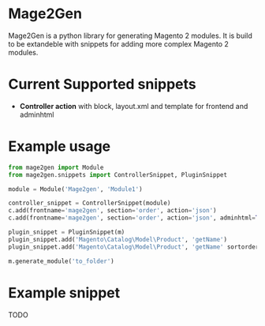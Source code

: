 # Mage2Gen

Mage2Gen is a python library for generating Magento 2 modules. It is build to be extandeble with snippets for adding more complex Magento 2 modules.

Current Supported snippets 
==========================

* **Controller action** with block, layout.xml and template for frontend and adminhtml

Example usage
============
```python
from mage2gen import Module
from mage2gen.snippets import ControllerSnippet, PluginSnippet

module = Module('Mage2gen', 'Module1')

controller_snippet = ControllerSnippet(module)
c.add(frontname='mage2gen', section='order', action='json')
c.add(frontname='mage2gen', section='order', action='json', adminhtml=True)

plugin_snippet = PluginSnippet(m)
plugin_snippet.add('Magento\Catalog\Model\Product', 'getName')
plugin_snippet.add('Magento\Catalog\Model\Product', 'getName' sortorder=10, disabled=True, plugintype=PluginSnippet.TYPE_AROUND)

m.generate_module('to_folder')
```

Example snippet
==============
TODO
